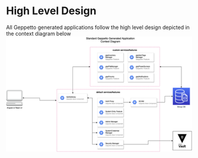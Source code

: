 # High Level Design

All Geppetto generated applications follow the high level design depicted in the context diagram below
![context diagram](./images/default-generated-apps-context.drawio.png)